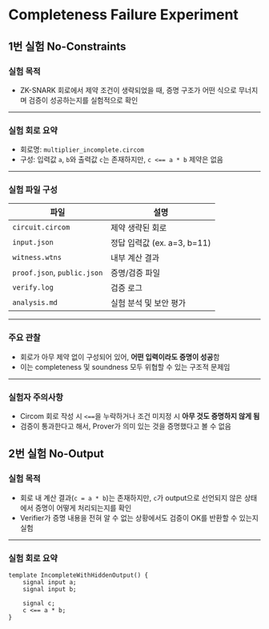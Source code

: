 # Completeness Failure Experiment

## 1번 실험 No-Constraints 

### 실험 목적

- ZK-SNARK 회로에서 제약 조건이 생략되었을 때, 증명 구조가 어떤 식으로 무너지며 검증이 성공하는지를 실험적으로 확인

---

### 실험 회로 요약

- 회로명: `multiplier_incomplete.circom`
- 구성: 입력값 `a`, `b`와 출력값 `c`는 존재하지만, `c <== a * b` 제약은 없음

---

### 실험 파일 구성

| 파일 | 설명 |
|------|------|
| `circuit.circom` | 제약 생략된 회로 |
| `input.json` | 정답 입력값 (ex. a=3, b=11) |
| `witness.wtns` | 내부 계산 결과 |
| `proof.json`, `public.json` | 증명/검증 파일 |
| `verify.log` | 검증 로그 |
| `analysis.md` | 실험 분석 및 보안 평가 |

---

### 주요 관찰

- 회로가 아무 제약 없이 구성되어 있어, **어떤 입력이라도 증명이 성공**함
- 이는 completeness 및 soundness 모두 위협할 수 있는 구조적 문제임

---

### 실험자 주의사항

- Circom 회로 작성 시 `<==`을 누락하거나 조건 미지정 시 **아무 것도 증명하지 않게 됨**
- 검증이 통과한다고 해서, Prover가 의미 있는 것을 증명했다고 볼 수 없음

## 2번 실험 No-Output 

### 실험 목적

- 회로 내 계산 결과(`c = a * b`)는 존재하지만, `c`가 output으로 선언되지 않은 상태에서 증명이 어떻게 처리되는지를 확인
- Verifier가 증명 내용을 전혀 알 수 없는 상황에서도 검증이 OK를 반환할 수 있는지 실험

---

### 실험 회로 요약

```circom
template IncompleteWithHiddenOutput() {
    signal input a;
    signal input b;

    signal c;
    c <== a * b;
}

